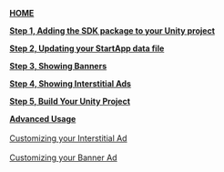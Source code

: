 [**HOME**](iOS-InApp-Unity-Documentation)

[**Step 1, Adding the SDK package to your Unity project**](iOS-InApp-Unity-Documentation#step1)

[**Step 2, Updating your StartApp data file**](iOS-InApp-Unity-Documentation#step2)

[**Step 3, Showing Banners**](iOS-InApp-Unity-Documentation#step3)

[**Step 4, Showing Interstitial Ads**](iOS-InApp-Unity-Documentation#step4)

[**Step 5, Build Your Unity Project**](iOS-InApp-Unity-Documentation#step5)

[**Advanced Usage**](unity-iOS-advanced-usage)<br></br>
  [Customizing your Interstitial Ad](unity-iOS-advanced-usage#interstitial-customizations)<br></br> 
  [Customizing your Banner Ad](unity-iOS-advanced-usage#banner-customizations)<br></br> 
